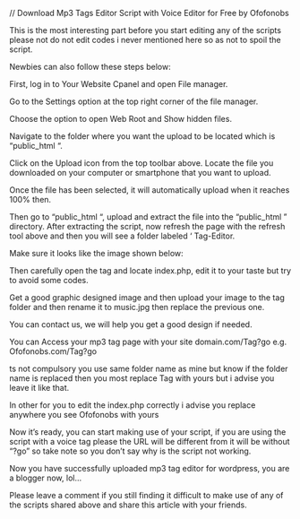 // Download Mp3 Tags Editor Script with Voice Editor for Free by Ofofonobs

This is the most interesting part before you start editing any of the scripts please not do not edit codes i never mentioned here so as not to spoil the script.

Newbies can also follow these steps below:

First, log in to Your Website Cpanel and open File manager.

Go to the Settings option at the top right corner of the file manager.

Choose the option to open Web Root and Show hidden files.

Navigate to the folder where you want the upload to be located which is “public_html “.

Click on the Upload icon from the top toolbar above. Locate the file you downloaded on your computer or smartphone that you want to upload.

Once the file has been selected, it will automatically upload when it reaches 100% then.

Then go to “public_html “, upload and extract the file into the “public_html ” directory. After extracting the script, now refresh the page with the refresh tool above and then you will see a folder labeled ‘ Tag-Editor.

Make sure it looks like the image shown below:

Then carefully open the tag and locate index.php, edit it to your taste but try to avoid some codes.

Get a good graphic designed image and then upload your image to the tag folder and then rename it to music.jpg then replace the previous one.

You can contact us, we will help you get a good design if needed.

You can Access your mp3 tag page with your site domain.com/Tag?go e.g. Ofofonobs.com/Tag?go

ts not compulsory you use same folder name as mine but know if the folder name is replaced then you most replace Tag with yours but i advise you leave it like that.

In other for you to edit the index.php correctly i advise you replace anywhere you see Ofofonobs with yours

Now it’s ready, you can start making use of your script, if you are using the script with a voice tag please the URL will be different from it will be without “?go” so take note so you don’t say why is the script not working.

Now you have successfully uploaded mp3 tag editor for wordpress, you are a blogger now, lol…

Please leave a comment if you still finding it difficult to make use of any of the scripts shared above and share this article with your friends.
